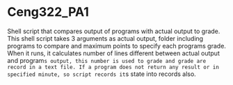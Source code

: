 # Ceng322_PA1
 Shell script that compares output of programs with actual output to grade.
 This shell script takes 3 arguments as actual output, folder including programs to compare and maximum points to specify each programs grade. 
 When it runs, it calculates number of lines different between actual output and program`s output, this number is used to grade and grade are record in a text file.
 If a program does not return any result or in specified minute, so script records it`s state into records also.  
